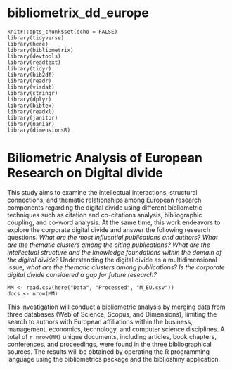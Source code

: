 # bibliometrix_dd_europe

```{r setup, include=FALSE}
knitr::opts_chunk$set(echo = FALSE)
library(tidyverse)
library(here)
library(bibliometrix)
library(devtools)
library(readtext)
library(tidyr)
library(bib2df)
library(readr)
library(visdat)
library(stringr)
library(dplyr)
library(bibtex)
library(readxl)
library(janitor)
library(naniar)
library(dimensionsR)

```

# Biliometric Analysis of European Research on Digital divide

This study aims to examine the intellectual interactions, structural connections, and thematic relationships among European research components regarding the digital divide using different bibliometric techniques such as citation and co-citations analysis, bibliographic coupling, and co-word analysis. At the same time, this work endeavors to explore the corporate digital divide and answer the following research questions. *What are the most influential publications and authors? What are the thematic clusters among the citing publications? What are the intellectual structure and the knowledge foundations within the domain of the digital divide?* Understanding the digital divide as a multidimensional issue, *what are the thematic clusters among publications? Is the corporate digital divide considered a gap for future research?*

```{r nrows, include=FALSE}
MM <- read.csv(here("Data", "Processed", "M_EU.csv"))
docs <- nrow(MM)

```


This investigation will conduct a bibliometric analysis by merging data from three databases (Web of Science, Scopus, and Dimensions), limiting the search to authors with European affiliations within the business, management, economics, technology, and computer science disciplines. A total of `r nrow(MM)` unique documents, including articles, book chapters, conferences, and proceedings, were found in the three bibliographical sources. The results will be obtained by operating the R programming language using the bibliometrics package and the biblioshiny application.
